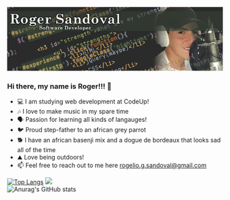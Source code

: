 <img src="Github Banner.jpg">

### Hi there, my name is Roger!!! 👋

- 💻 I am studying web development at CodeUp!
- 🎶 I love to make music in my spare time
- 🗣 Passion for learning all kinds of langauges!
- 🐦 Proud step-father to an african grey parrot
- 🐕 I have an african basenji mix and a dogue de bordeaux that looks sad all of the time
- ⛰ Love being outdoors!
- 📫 Feel free to reach out to me here rogelio.g.sandoval@gmail.com

[![Top Langs](https://github-readme-stats.vercel.app/api/top-langs/?username=rogeliosandoval&layout=compact)](https://github.com/rogeliosandoval/github-readme-stats) <img src="https://wearetribu.com/wp-content/uploads/2019/01/codeup-duck-min.png">
<br>
![Anurag's GitHub stats](https://github-readme-stats.vercel.app/api?username=rogeliosandoval&show_icons=true&theme=tokyonight)



<!--
**rogeliosandoval/rogeliosandoval** is a ✨ _special_ ✨ repository because its `README.md` (this file) appears on your GitHub profile.

Here are some ideas to get you started:

 - 🔭 I’m currently working on ...
 - 🌱 I’m currently learning ...
 - 👯 I’m looking to collaborate on ...
 - 🤔 I’m looking for help with ...
 - 💬 Ask me about ...
 - 📫 How to reach me: ...
 - 😄 Pronouns: ...
 - ⚡ Fun fact: ...
-->
